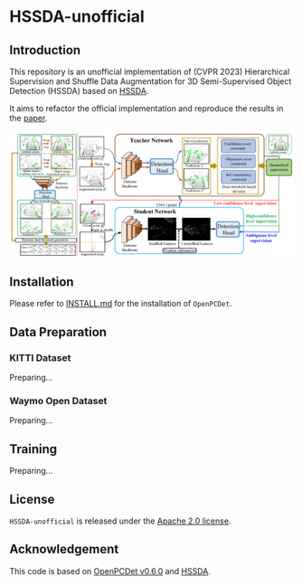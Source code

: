 # HSSDA-unofficial

## Introduction
This repository is an unofficial implementation of (CVPR 2023) Hierarchical Supervision and Shuffle Data Augmentation for 3D Semi-Supervised Object Detection (HSSDA) based on [HSSDA](https://github.com/azhuantou/HSSDA).

It aims to refactor the official implementation and reproduce the results in the [paper](https://arxiv.org/abs/2304.01464).

![pipeline.png](docs/pipeline.png)

## Installation

Please refer to [INSTALL.md](docs/INSTALL.md) for the installation of `OpenPCDet`.

## Data Preparation
### KITTI Dataset
Preparing...

### Waymo Open Dataset
Preparing...

## Training
Preparing...

## License

`HSSDA-unofficial` is released under the [Apache 2.0 license](LICENSE).

## Acknowledgement
This code is based on [OpenPCDet v0.6.0](https://github.com/open-mmlab/OpenPCDet/tree/aa753ec0e941ddb117654810b7e6c16f2efec2f9) and [HSSDA](https://github.com/azhuantou/HSSDA).
